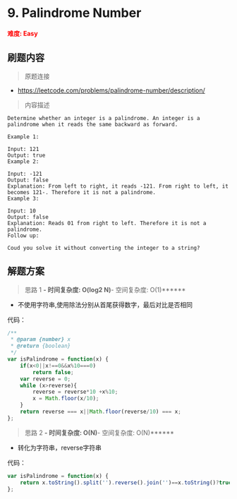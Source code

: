 # 9. Palindrome Number

**<font color=red>难度: Easy</font>**

## 刷题内容

> 原题连接

* https://leetcode.com/problems/palindrome-number/description/

> 内容描述

```
Determine whether an integer is a palindrome. An integer is a palindrome when it reads the same backward as forward.

Example 1:

Input: 121
Output: true
Example 2:

Input: -121
Output: false
Explanation: From left to right, it reads -121. From right to left, it becomes 121-. Therefore it is not a palindrome.
Example 3:

Input: 10
Output: false
Explanation: Reads 01 from right to left. Therefore it is not a palindrome.
Follow up:

Coud you solve it without converting the integer to a string?
```

## 解题方案

> 思路 1
******- 时间复杂度: O(log2 N)******- 空间复杂度: O(1)******

* 不使用字符串,使用除法分别从首尾获得数字，最后对比是否相同

代码：

```javascript
/**
 * @param {number} x
 * @return {boolean}
 */
var isPalindrome = function(x) {
    if(x<0||x!==0&&x%10===0)
        return false;
    var reverse = 0;
    while (x>reverse){
        reverse = reverse*10 +x%10;
        x = Math.floor(x/10);
    }
    return reverse === x||Math.floor(reverse/10) === x;
};
```

> 思路 2
******- 时间复杂度: O(N)******- 空间复杂度: O(N)******

* 转化为字符串，reverse字符串

代码：

```javascript
var isPalindrome = function(x) {
    return x.toString().split('').reverse().join('')==x.toString()?true:false;
};
```
